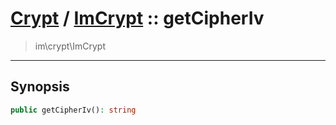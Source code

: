 # [Crypt](crypt.md) / [ImCrypt](crypt-ImCrypt.md) :: getCipherIv
 > im\crypt\ImCrypt
____

## Synopsis
```php
public getCipherIv(): string
```
